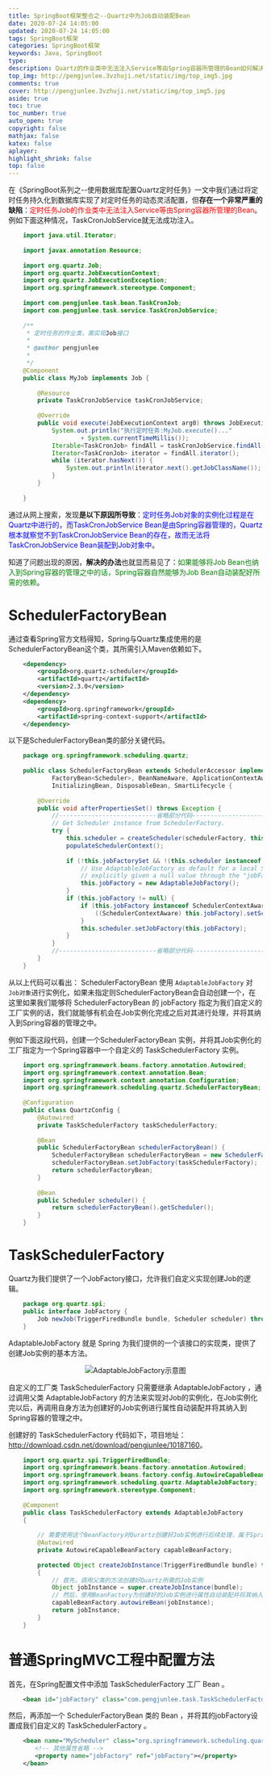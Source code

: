 ```yaml
---
title: SpringBoot框架整合之--Quartz中为Job自动装配Bean
date: 2020-07-24 14:05:00
updated: 2020-07-24 14:05:00
tags: SpringBoot框架
categories: SpringBoot框架
keywords: Java, SpringBoot
type: 
description: Quartz的作业类中无法注入Service等由Spring容器所管理的Bean如何解决?
top_img: http://pengjunlee.3vzhuji.net/static/img/top_img5.jpg
comments: true
cover: http://pengjunlee.3vzhuji.net/static/img/top_img5.jpg
aside: true
toc: true
toc_number: true
auto_open: true
copyright: false
mathjax: false
katex: false
aplayer:
highlight_shrink: false
top: false
---
```

在《SpringBoot系列之--使用数据库配置Quartz定时任务》一文中我们通过将定时任务持久化到数据库实现了对定时任务的动态灵活配置，但**存在一个非常严重的缺陷**：<font color=red>定时任务Job的作业类中无法注入Service等由Spring容器所管理的Bean</font>。例如下面这种情况，TaskCronJobService就无法成功注入。 
```Java
	import java.util.Iterator;
	 
	import javax.annotation.Resource;
	 
	import org.quartz.Job;
	import org.quartz.JobExecutionContext;
	import org.quartz.JobExecutionException;
	import org.springframework.stereotype.Component;
	 
	import com.pengjunlee.task.bean.TaskCronJob;
	import com.pengjunlee.task.service.TaskCronJobService;
	 
	/**
	 * 定时任务的作业类，需实现Job接口
	 * 
	 * @author pengjunlee
	 *
	 */
	@Component
	public class MyJob implements Job {
	 
		@Resource
		private TaskCronJobService taskCronJobService;
	 
		@Override
		public void execute(JobExecutionContext arg0) throws JobExecutionException {
			System.out.println("执行定时任务:MyJob.execute()..."
					+ System.currentTimeMillis());
			Iterable<TaskCronJob> findAll = taskCronJobService.findAll();
			Iterator<TaskCronJob> iterator = findAll.iterator();
			while (iterator.hasNext()) {
				System.out.println(iterator.next().getJobClassName());
			}
		}
	 
	}
```
通过从网上搜索，发现**是以下原因所导致**：<font color=blue>定时任务Job对象的实例化过程是在Quartz中进行的，而TaskCronJobService Bean是由Spring容器管理的，Quartz根本就察觉不到TaskCronJobService Bean的存在，故而无法将TaskCronJobService Bean装配到Job对象中</font>。 

知道了问题出现的原因，**解决的办法**也就显而易见了：<font color=green>如果能够将Job Bean也纳入到Spring容器的管理之中的话，Spring容器自然能够为Job Bean自动装配好所需的依赖</font>。  

# SchedulerFactoryBean

通过查看Spring官方文档得知，Spring与Quartz集成使用的是SchedulerFactoryBean这个类，其所需引入Maven依赖如下。 
```Xml
	<dependency>
		<groupId>org.quartz-scheduler</groupId>
		<artifactId>quartz</artifactId>
		<version>2.3.0</version>
	</dependency>
	<dependency>
		<groupId>org.springframework</groupId>
		<artifactId>spring-context-support</artifactId>
	</dependency>
```
以下是SchedulerFactoryBean类的部分关键代码。 
```Java
	package org.springframework.scheduling.quartz;
	 
	public class SchedulerFactoryBean extends SchedulerAccessor implements
			FactoryBean<Scheduler>, BeanNameAware, ApplicationContextAware,
			InitializingBean, DisposableBean, SmartLifecycle {
	 
		@Override
		public void afterPropertiesSet() throws Exception {
			//---------------------------省略部分代码--------------------------
			// Get Scheduler instance from SchedulerFactory.
			try {
				this.scheduler = createScheduler(schedulerFactory, this.schedulerName);
				populateSchedulerContext();
	 
				if (!this.jobFactorySet && !(this.scheduler instanceof RemoteScheduler)) {
					// Use AdaptableJobFactory as default for a local Scheduler, unless when
					// explicitly given a null value through the "jobFactory" bean property.
					this.jobFactory = new AdaptableJobFactory();
				}
				if (this.jobFactory != null) {
					if (this.jobFactory instanceof SchedulerContextAware) {
						((SchedulerContextAware) this.jobFactory).setSchedulerContext(this.scheduler.getContext());
					}
					this.scheduler.setJobFactory(this.jobFactory);
				}
			}
			//---------------------------省略部分代码--------------------------
		}
	}
```
从以上代码可以看出： SchedulerFactoryBean 使用 `AdaptableJobFactory` 对`Job对象`进行实例化，如果未指定则SchedulerFactoryBean会自动创建一个，在这里如果我们能够将 SchedulerFactoryBean 的 jobFactory 指定为我们自定义的工厂实例的话，我们就能够有机会在Job实例化完成之后对其进行处理，并将其纳入到Spring容器的管理之中。

例如下面这段代码，创建一个SchedulerFactoryBean 实例，并将其Job实例化的工厂指定为一个Spring容器中一个自定义的 TaskSchedulerFactory 实例。
```Java
	import org.springframework.beans.factory.annotation.Autowired;
	import org.springframework.context.annotation.Bean;
	import org.springframework.context.annotation.Configuration;
	import org.springframework.scheduling.quartz.SchedulerFactoryBean;
	 
	@Configuration
	public class QuartzConfig {
		@Autowired
		private TaskSchedulerFactory taskSchedulerFactory;
	 
		@Bean
		public SchedulerFactoryBean schedulerFactoryBean() {
			SchedulerFactoryBean schedulerFactoryBean = new SchedulerFactoryBean();
			schedulerFactoryBean.setJobFactory(taskSchedulerFactory);
			return schedulerFactoryBean;
		}
	 
		@Bean
		public Scheduler scheduler() {
			return schedulerFactoryBean().getScheduler();
		}
	}
```
# TaskSchedulerFactory

Quartz为我们提供了一个JobFactory接口，允许我们自定义实现创建Job的逻辑。 
```Java
	package org.quartz.spi;
	public interface JobFactory {
		Job newJob(TriggerFiredBundle bundle, Scheduler scheduler) throws SchedulerException;
	}
```
AdaptableJobFactory 就是 Spring 为我们提供的一个该接口的实现类，提供了创建Job实例的基本方法。  

<div align=center>

![AdaptableJobFactory示意图](http://pengjunlee.3vzhuji.net/static/springboot/07.png "AdaptableJobFactory示意图")
<div align=left>

自定义的工厂类 TaskSchedulerFactory 只需要继承 AdaptableJobFactory ，通过调用父类 AdaptableJobFactory 的方法来实现对Job的实例化，在Job实例化完以后，再调用自身方法为创建好的Job实例进行属性自动装配并将其纳入到Spring容器的管理之中。

创建好的 TaskSchedulerFactory 代码如下，项目地址：<http://download.csdn.net/download/pengjunlee/10187160>。 
```Java
	import org.quartz.spi.TriggerFiredBundle;
	import org.springframework.beans.factory.annotation.Autowired;
	import org.springframework.beans.factory.config.AutowireCapableBeanFactory;
	import org.springframework.scheduling.quartz.AdaptableJobFactory;
	import org.springframework.stereotype.Component;
	 
	@Component
	public class TaskSchedulerFactory extends AdaptableJobFactory
	{
	 
	    // 需要使用这个BeanFactory对Qurartz创建好Job实例进行后续处理，属于Spring的技术范畴.
	    @Autowired
	    private AutowireCapableBeanFactory capableBeanFactory;
	 
	    protected Object createJobInstance(TriggerFiredBundle bundle) throws Exception
	    {
	        // 首先，调用父类的方法创建好Quartz所需的Job实例
	        Object jobInstance = super.createJobInstance(bundle);
	        // 然后，使用BeanFactory为创建好的Job实例进行属性自动装配并将其纳入到Spring容器的管理之中，属于Spring的技术范畴.
	        capableBeanFactory.autowireBean(jobInstance);
	        return jobInstance;
	    }
	}
```

# 普通SpringMVC工程中配置方法

首先，在Spring配置文件中添加 TaskSchedulerFactory 工厂 Bean 。 
```Xml
	<bean id="jobFactory" class="com.pengjunlee.task.TaskSchedulerFactory"></bean>
```
然后，再添加一个 SchedulerFactoryBean 类的 Bean ，并将其的jobFactory设置成我们自定义的 TaskSchedulerFactory 。  
```Xml
	<bean name="MyScheduler" class="org.springframework.scheduling.quartz.SchedulerFactoryBean">
	　　<!-- 其他属性省略 -->
	　　<property name="jobFactory" ref="jobFactory"></property>
	</bean>
```